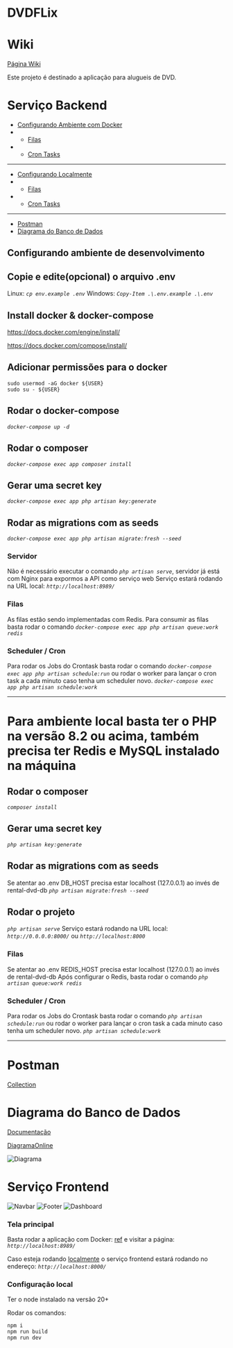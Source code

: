 # DVDFLix

# Wiki
[Página Wiki](https://github.com/douglasfdev/rent_a_dvd/wiki)

Este projeto é destinado a aplicação para alugueis de DVD.

# Serviço Backend

* [Configurando Ambiente com Docker](#configurando-ambiente-de-desenvolvimento)
* * [Filas](#filas)
* * [Cron Tasks](#scheduler--cron)
-----
* [Configurando Localmente](#para-ambiente-local-basta-ter-o-php-na-versão-82-ou-acima-também-precisa-ter-redis-e-mysql-instalado-na-máquina)
* * [Filas](#filas-1)
* * [Cron Tasks](#scheduler--cron-1)
-----
* [Postman](#postman)
* [Diagrama do Banco de Dados](#diagrama-do-banco-de-dados)

## Configurando ambiente de desenvolvimento

## Copie e edite(opcional) o arquivo .env
Linux: *`cp env.example .env`*
Windows: *`Copy-Item .\.env.example .\.env`*

## Install docker & docker-compose
https://docs.docker.com/engine/install/

https://docs.docker.com/compose/install/

## Adicionar permissões para o docker
```
sudo usermod -aG docker ${USER}
sudo su - ${USER}
```

## Rodar o docker-compose
*`docker-compose up -d`*

## Rodar o composer
*`docker-compose exec app composer install`*

## Gerar uma secret key
*`docker-compose exec app php artisan key:generate`*

## Rodar as migrations com as seeds
*`docker-compose exec app php artisan migrate:fresh --seed`*

### Servidor
Não é necessário executar o comando *`php artisan serve`*, servidor já está com Nginx para expormos a API como serviço web
Serviço estará rodando na URL local: *`http://localhost:8989/`*


### Filas
As filas estão sendo implementadas com Redis.
Para consumir as filas basta rodar o comando *`docker-compose exec app php artisan queue:work redis`*

### Scheduler / Cron

Para rodar os Jobs do Crontask basta rodar o comando
*`docker-compose exec app php artisan schedule:run`*
ou rodar o worker para lançar o cron task a cada minuto caso tenha um scheduler novo.
*`docker-compose exec app php artisan schedule:work`*

--------

# Para ambiente local basta ter o PHP na versão 8.2 ou acima, também precisa ter Redis e MySQL instalado na máquina

## Rodar o composer
*`composer install`*

## Gerar uma secret key
*`php artisan key:generate`*

## Rodar as migrations com as seeds
Se atentar ao .env DB_HOST precisa estar localhost (127.0.0.1) ao invés de rental-dvd-db
*`php artisan migrate:fresh --seed`*

## Rodar o projeto
*`php artisan serve`*
Serviço estará rodando na URL local: *`http://0.0.0.0:8000/`* ou *`http://localhost:8000`*

### Filas
Se atentar ao .env
REDIS_HOST precisa estar localhost (127.0.0.1) ao invés de rental-dvd-db
Após configurar o Redis, basta rodar o comando *`php artisan queue:work redis`*

### Scheduler / Cron
Para rodar os Jobs do Crontask basta rodar o comando
*`php artisan schedule:run`*
ou rodar o worker para lançar o cron task a cada minuto caso tenha um scheduler novo.
*`php artisan schedule:work`*

---------

# Postman
[Collection](assets/DVDFlix.postman_collection.json)

# Diagrama do Banco de Dados
[Documentação](https://dbdocs.io/douglas.fernandes91/DVDFlix)

[DiagramaOnline](https://dbdiagram.io/d/6754fbd0e9daa85aca009b5d)

![Diagrama](assets/DatabaseDiagram.png)

# Serviço Frontend
![Navbar](assets/home-top.png)
![Footer](assets/home-bottom.png)
![Dashboard](assets/comission-board.png)

### Tela principal
Basta rodar a aplicação com Docker: [ref](#rodar-o-docker-compose) e visitar a página:
*`http://localhost:8989/`*

Caso esteja rodando [localmente](#configuração-local) o serviço frontend estará rodando no endereço:
*`http://localhost:8000/`*

### Configuração local
Ter o node instalado na versão 20+

Rodar os comandos:
```
npm i
npm run build
npm run dev
```